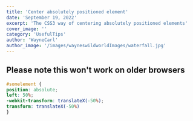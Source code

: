 ```yaml
---
title: 'Center absolutely positioned element'
date: 'September 19, 2022'
excerpt: 'The CSS3 way of centering absolutely positioned elements'
cover_image: ''
category: 'UsefulTips'
author: 'WayneCarl'
author_image: '/images/wayneswildworldImages/waterfall.jpg'
---
```


## Please note this won't work on older browsers
```css
#somelement {
position: absolute;
left: 50%;
-webkit-transform: translateX(-50%);
transform: translateX(-50%)
}
```